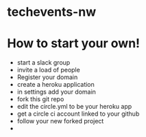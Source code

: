 # techevents-nw

# How to start your own!
 - start a slack group
 - invite a load of people
 - Register your domain
 - create a heroku application
 - in settings add your domain
 - fork this git repo
 - edit the circle.yml to be your heroku app
 - get a circle ci account linked to your github
 - follow your new forked project
 - 
